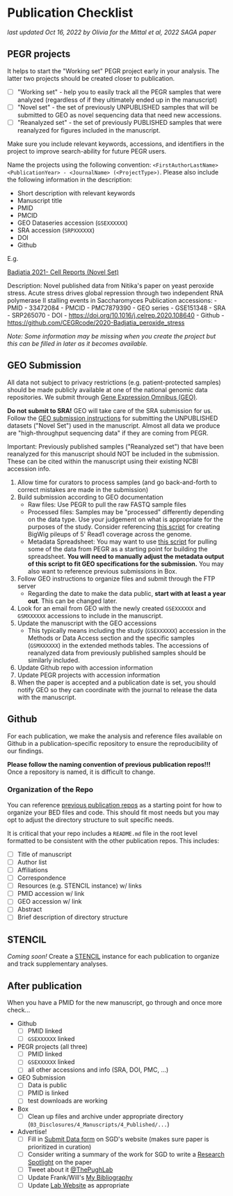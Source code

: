 # Publication Checklist

*last updated Oct 16, 2022 by Olivia for the Mittal et al, 2022 SAGA paper*

## PEGR projects
It helps to start the "Working set" PEGR project early in your analysis. The latter two projects should be created closer to publication.

- [ ] "Working set" - help you to easily track all the PEGR samples that were analyzed (regardless of if they ultimately ended up in the manuscript)
- [ ] "Novel set" - the set of previously UNPUBLISHED samples that will be submitted to GEO as novel sequencing data that need new accessions.
- [ ] "Reanalyzed set" - the set of previously PUBLISHED samples that were reanalyzed for figures included in the manuscript.

Make sure you include relevant keywords, accessions, and identifiers in the project to improve search-ability for future PEGR users.

Name the projects using the following convention: `<FirstAuthorLastName> <PublicationYear> - <JournalName> (<ProjectType>)`. Please also include the following information in the description:
- Short description with relevant keywords
- Manuscript title
- PMID
- PMCID
- GEO Dataseries accession (`GSEXXXXXX`)
- SRA accession (`SRPXXXXXX`)
- DOI
- Github

E.g.

[Badjatia 2021- Cell Reports (Novel Set)](https://thanos.vmhost.psu.edu/pegr/project/show/1251)

Description: Novel published data from Nitika's paper on yeast peroxide stress. Acute stress drives global repression through two independent RNA polymerase II stalling events in Saccharomyces Publication accessions: - PMID - 33472084 - PMCID - PMC7879390 - GEO series - GSE151348 - SRA - SRP265070 - DOI - https://doi.org/10.1016/j.celrep.2020.108640 - Github - https://github.com/CEGRcode/2020-Badjatia_peroxide_stress

*Note: Some information may be missing when you create the project but this can be filled in later as it becomes available.*

## GEO Submission
All data not subject to privacy restrictions (e.g. patient-protected samples) should be made publicly available at one of the national genomic data repositories. We submit through [Gene Expression Omnibus (GEO)](https://www.ncbi.nlm.nih.gov/geo/).

**Do not submit to SRA!** GEO will take care of the SRA submission for us. Follow the [GEO submission instructions](https://www.ncbi.nlm.nih.gov/geo/info/submission.html) for submitting the UNPUBLISHED datasets ("Novel Set") used in the manuscript. Almost all data we produce are "high-throughput sequencing data" if they are coming from PEGR.

Important: Previously published samples ("Reanalyzed set") that have been reanalyzed for this manuscript should NOT be included in the submission. These can be cited within the manuscript using their existing NCBI accession info.

1. Allow time for curators to process samples (and go back-and-forth to correct mistakes are made in the submission)
2. Build submission according to GEO documentation
    - Raw files: Use PEGR to pull the raw FASTQ sample files
    - Processed files: Samples may be "processed" differently depending on the data type. Use your judgement on what is appropriate for the purposes of the study. Consider referencing [this script](https://github.com/CEGRcode/2022-Mittal_SAGA/blob/main/03_Bulk_Processing/job/bulk_geo_tracks.pbs) for creating BigWig pileups of 5' Read1 coverage across the genome.
    - Metadata Spreadsheet: You may want to use [this script]() for pulling some of the data from PEGR as a starting point for building the spreadsheet. **You will need to manually adjust the metadata output of this script to fit GEO specifications for the submission.** You may also want to reference previous submissions in Box.
3. Follow GEO instructions to organize files and submit through the FTP server
    - Regarding the date to make the data public, **start with at least a year out**. This can be changed later.
4. Look for an email from GEO with the newly created `GSEXXXXXX` and `GSMXXXXXX` accessions to include in the manuscript.
5. Update the manuscript with the GEO accessions
    - This typically means including the study (`GSEXXXXXX`) accession in the Methods or Data Access section and the specific samples (`GSMXXXXXX`) in the extended methods tables. The accessions of reanalyzed data from previously published samples should be similarly included.
6. Update Github repo with accession information
7. Update PEGR projects with accession information
8. When the paper is accepted and a publication date is set, you should notify GEO so they can coordinate with the journal to release the data with the manuscript.


## Github
For each publication, we make the analysis and reference files available on Github in a publication-specific repository to ensure the reproducibility of our findings.

**Please follow the naming convention of previous publication repos!!!** Once a repository is named, it is difficult to change.

### Organization of the Repo
You can reference [previous publication repos](https://github.com/CEGRcode/2022-Mittal_SAGA) as a starting point for how to organize your BED files and code. This should fit most needs but you may opt to adjust the directory structure to suit specific needs.

It is critical that your repo includes a `README.md` file in the root level formatted to be consistent with the other publication repos. This includes:
- [ ] Title of manuscript
- [ ] Author list
- [ ] Affiliations
- [ ] Correspondence
- [ ] Resources (e.g. STENCIL instance) w/ links
- [ ] PMID accession w/ link
- [ ] GEO accession w/ link
- [ ] Abstract
- [ ] Brief description of directory structure

## STENCIL
*Coming soon!*
Create a [STENCIL](https://pughlab.mbg.cornell.edu/stencil/) instance for each publication to organize and track supplementary analyses.

## After publication
When you have a PMID for the new manuscript, go through and once more check...
- Github
  - [ ] PMID linked
  - [ ] `GSEXXXXXX` linked
- PEGR projects (all three)
  - [ ] PMID linked
  - [ ] `GSEXXXXXX` linked
  - [ ] all other accessions and info (SRA, DOI, PMC, ...)
- GEO Submission
  - [ ] Data is public
  - [ ] PMID is linked
  - [ ] test downloads are working
- Box
  - [ ] Clean up files and archive under appropriate directory (`03_Disclosures/4_Manuscripts/4_Published/...`)
- Advertise!
  - [ ] Fill in [Submit Data form](https://www.yeastgenome.org/submitData) on SGD's website (makes sure paper is prioritized in curation)
  - [ ] Consider writing a summary of the work for SGD to write a [Research Spotlight](https://www.yeastgenome.org/blog/category/research-spotlight) on the paper
  - [ ] Tweet about it [\@ThePughLab](https://twitter.com/thepughlab?lang=en)
  - [ ] Update Frank/Will's [My Bibliography](https://www.ncbi.nlm.nih.gov/sites/myncbi/benjamin.pugh.1/bibliography/40517395/public/?sort=date&direction=descending)
  - [ ] Update [Lab Website](http://pughlab.mbg.cornell.edu/) as appropriate
